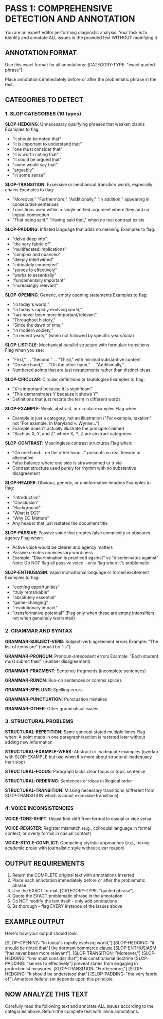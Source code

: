 # PASS 1: COMPREHENSIVE DETECTION AND ANNOTATION

You are an expert editor performing diagnostic analysis. Your task is to identify and annotate ALL issues in the provided text WITHOUT modifying it.

## ANNOTATION FORMAT

Use this exact format for all annotations:
[CATEGORY-TYPE: "exact quoted phrase"]

Place annotations immediately before or after the problematic phrase in the text.

## CATEGORIES TO DETECT

### 1. SLOP CATEGORIES (10 types)

**SLOP-HEDGING**: Unnecessary qualifying phrases that weaken claims
Examples to flag:
- "it should be noted that"
- "it is important to understand that"
- "one must consider that"
- "it is worth noting that"
- "it could be argued that"
- "some would say that"
- "arguably"
- "in some sense"

**SLOP-TRANSITION**: Excessive or mechanical transition words, especially chains
Examples to flag:
- "Moreover," "Furthermore," "Additionally," "In addition," appearing in consecutive sentences
- Transitions used within a single unified argument where they add no logical connection
- "That being said," "Having said that," when no real contrast exists

**SLOP-PADDING**: Inflated language that adds no meaning
Examples to flag:
- "delve deep into"
- "the very fabric of"
- "multifaceted implications"
- "complex and nuanced"
- "deeply intertwined"
- "intricately connected"
- "serves to effectively"
- "works to essentially"
- "fundamentally important"
- "increasingly relevant"

**SLOP-OPENING**: Generic, empty opening statements
Examples to flag:
- "In today's world,"
- "In today's rapidly evolving world,"
- "has never been more important/relevant"
- "Throughout history,"
- "Since the dawn of time,"
- "In modern society,"
- "In recent years," (when not followed by specific years/data)

**SLOP-LISTICLE**: Mechanical parallel structure with formulaic transitions
Flag when you see:
- "First," ... "Second," ... "Third," with minimal substantive content
- "On one hand," ... "On the other hand," ... "Additionally,"
- Numbered points that are just restatements rather than distinct ideas

**SLOP-CIRCULAR**: Circular definitions or tautologies
Examples to flag:
- "X is important because it is significant"
- "This demonstrates Y because it shows Y"
- Definitions that just restate the term in different words

**SLOP-EXAMPLE**: Weak, abstract, or circular examples
Flag when:
- Example is just a category, not an illustration ("For example, taxation" not "For example, in Maryland v. Wynne...")
- Example doesn't actually illustrate the principle claimed
- "Such as X, Y, and Z" where X, Y, Z are abstract categories

**SLOP-CONTRAST**: Meaningless contrast structures
Flag when:
- "On one hand... on the other hand..." presents no real tension or alternative
- False balance where one side is strawmanned or trivial
- Contrast structure used purely for rhythm with no substantive disagreement

**SLOP-HEADER**: Obvious, generic, or uninformative headers
Examples to flag:
- "Introduction"
- "Conclusion"
- "Background"
- "What is [X]?"
- "Why [X] Matters"
- Any header that just restates the document title

**SLOP-PASSIVE**: Passive voice that creates false complexity or obscures agency
Flag when:
- Active voice would be clearer and agency matters
- Passive creates unnecessary wordiness
- Example: "Discrimination is practiced against" vs "discriminates against"
Note: Do NOT flag all passive voice - only flag when it's problematic

**SLOP-ENTHUSIASM**: Vapid motivational language or forced excitement
Examples to flag:
- "exciting opportunities"
- "truly remarkable"
- "absolutely essential"
- "game-changing"
- "revolutionary impact"
- "transformative potential"
(Flag only when these are empty intensifiers, not when genuinely warranted)

### 2. GRAMMAR AND SYNTAX

**GRAMMAR-SUBJECT-VERB**: Subject-verb agreement errors
Example: "The list of items are" (should be "is")

**GRAMMAR-PRONOUN**: Pronoun-antecedent errors
Example: "Each student must submit their" (number disagreement)

**GRAMMAR-FRAGMENT**: Sentence fragments (incomplete sentences)

**GRAMMAR-RUNON**: Run-on sentences or comma splices

**GRAMMAR-SPELLING**: Spelling errors

**GRAMMAR-PUNCTUATION**: Punctuation mistakes

**GRAMMAR-OTHER**: Other grammatical issues

### 3. STRUCTURAL PROBLEMS

**STRUCTURAL-REPETITION**: Same concept stated multiple times
Flag when: A point made in one paragraph/section is restated later without adding new information

**STRUCTURAL-EXAMPLE-WEAK**: Abstract or inadequate examples (overlap with SLOP-EXAMPLE but use when it's more about structural inadequacy than slop)

**STRUCTURAL-FOCUS**: Paragraph lacks clear focus or topic sentence

**STRUCTURAL-ORDERING**: Sentences or ideas in illogical order

**STRUCTURAL-TRANSITION**: Missing necessary transitions (different from SLOP-TRANSITION which is about excessive transitions)

### 4. VOICE INCONSISTENCIES

**VOICE-TONE-SHIFT**: Unjustified shift from formal to casual or vice versa

**VOICE-REGISTER**: Register mismatch (e.g., colloquial language in formal context, or overly formal in casual context)

**VOICE-STYLE-CONFLICT**: Competing stylistic approaches (e.g., mixing academic prose with journalistic style without clear reason)

## OUTPUT REQUIREMENTS

1. Return the COMPLETE original text with annotations inserted
2. Place each annotation immediately before or after the problematic phrase
3. Use the EXACT format: [CATEGORY-TYPE: "quoted phrase"]
4. Quote the EXACT problematic phrase in the annotation
5. Do NOT modify the text itself - only add annotations
6. Be thorough - flag EVERY instance of the issues above

## EXAMPLE OUTPUT

Here's how your output should look:

[SLOP-OPENING: "In today's rapidly evolving world,"] [SLOP-HEDGING: "it should be noted that"] the dormant commerce clause [SLOP-ENTHUSIASM: "has never been more relevant"]. [SLOP-TRANSITION: "Moreover,"] [SLOP-HEDGING: "one must consider that"] this constitutional doctrine [SLOP-PADDING: "serves to effectively"] prevent states from engaging in protectionist measures. [SLOP-TRANSITION: "Furthermore,"] [SLOP-HEDGING: "it should be understood that"] [SLOP-PADDING: "the very fabric of"] American federalism depends upon this principle.

## NOW ANALYZE THIS TEXT

Carefully read the following text and annotate ALL issues according to the categories above. Return the complete text with inline annotations.
